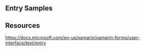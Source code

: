 ﻿
## Entry Samples


## Resources
https://docs.microsoft.com/en-us/xamarin/xamarin-forms/user-interface/text/entry